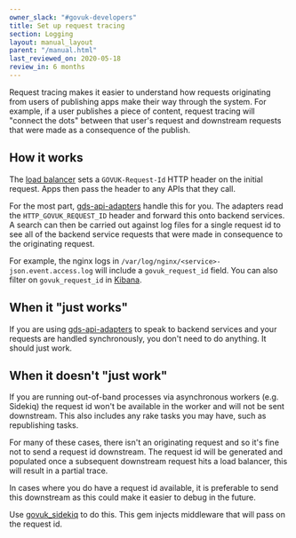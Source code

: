```yaml
---
owner_slack: "#govuk-developers"
title: Set up request tracing
section: Logging
layout: manual_layout
parent: "/manual.html"
last_reviewed_on: 2020-05-18
review_in: 6 months
---
```


Request tracing makes it easier to understand how requests originating from
users of publishing apps make their way through the system. For example, if a
user publishes a piece of content, request tracing will "connect the dots"
between that user's request and downstream requests that were made as a
consequence of the publish.

## How it works

The [load balancer][load-balancer-request-id] sets a `GOVUK-Request-Id` HTTP
header on the initial request. Apps then pass the header to any APIs that they
call.

For the most part, [gds-api-adapters][] handle this for you. The adapters read
the `HTTP_GOVUK_REQUEST_ID` header and forward this onto backend services. A
search can then be carried out against log files for a single request id to see
all of the backend service requests that were made in consequence to the
originating request.

For example, the nginx logs in `/var/log/nginx/<service>-json.event.access.log`
will include a `govuk_request_id` field. You can also filter on
`govuk_request_id` in [Kibana][].

[gds-api-adapters]: https://github.com/alphagov/gds-api-adapters
[Kibana]: /manual/logit.html#viewing-kibana
[load-balancer-request-id]: https://github.com/alphagov/govuk-puppet/blob/f1ad0ce320119d553b5e03df30e023553f5e2da5/modules/loadbalancer/templates/nginx_balance.conf.erb#L21

## When it "just works"

If you are using [gds-api-adapters][] to speak to backend services and your requests
are handled synchronously, you don't need to do anything. It should just work.

## When it doesn't "just work"

If you are running out-of-band processes via asynchronous workers (e.g. Sidekiq)
the request id won't be available in the worker and will not be sent downstream.
This also includes any rake tasks you may have, such as republishing tasks.

For many of these cases, there isn't an originating request and so it's fine not
to send a request id downstream. The request id will be generated and populated
once a subsequent downstream request hits a load balancer, this will result in
a partial trace.

In cases where you do have a request id available, it is preferable to
send this downstream as this could make it easier to debug in the future.

Use [govuk_sidekiq](https://github.com/alphagov/govuk_sidekiq) to do this. This
gem injects middleware that will pass on the request id.
